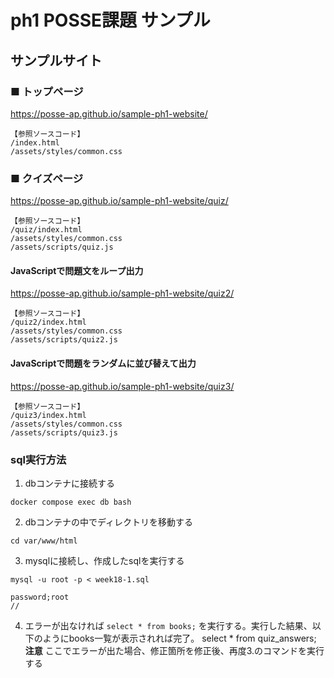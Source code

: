 # ph1 POSSE課題 サンプル
## サンプルサイト
### ■ トップページ
https://posse-ap.github.io/sample-ph1-website/

```
【参照ソースコード】
/index.html
/assets/styles/common.css
```

### ■ クイズページ
https://posse-ap.github.io/sample-ph1-website/quiz/
```
【参照ソースコード】
/quiz/index.html
/assets/styles/common.css
/assets/scripts/quiz.js
```

#### JavaScriptで問題文をループ出力
https://posse-ap.github.io/sample-ph1-website/quiz2/
```
【参照ソースコード】
/quiz2/index.html
/assets/styles/common.css
/assets/scripts/quiz2.js
```

#### JavaScriptで問題をランダムに並び替えて出力
https://posse-ap.github.io/sample-ph1-website/quiz3/
```
【参照ソースコード】
/quiz3/index.html
/assets/styles/common.css
/assets/scripts/quiz3.js
```





### sql実行方法
1. dbコンテナに接続する
```
docker compose exec db bash
```
2. dbコンテナの中でディレクトリを移動する
```
cd var/www/html
```
3. mysqlに接続し、作成したsqlを実行する
```
mysql -u root -p < week18-1.sql

password;root
//
```
4. エラーが出なければ `select * from books;` を実行する。実行した結果、以下のようにbooks一覧が表示されれば完了。
select * from quiz_answers;
**注意**
ここでエラーが出た場合、修正箇所を修正後、再度3.のコマンドを実行する

 